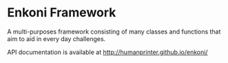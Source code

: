 # Enkoni Framework
A multi-purposes framework consisting of many classes and functions that aim to aid in every day challenges.

API documentation is available at http://humanprinter.github.io/enkoni/

